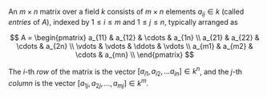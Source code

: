 An $m\times n$ matrix over a field $k$ consists of $m \times n$ elements $a_{ij} \in k$ (called *entries* of $A$), indexed by $1 \leq i \leq m$ and $1 \leq j \leq n$, typically arranged as

$$
A = \begin{pmatrix} 
    a_{11} & a_{12} & \cdots & a_{1n} \\
    a_{21} & a_{22} & \cdots & a_{2n} \\
    \vdots & \vdots & \ddots & \vdots \\
    a_{m1} & a_{m2} & \cdots & a_{mn} \\
\end{pmatrix}
$$

The $i$-th *row* of the matrix is the vector $[a_{i1}, a_{i2}, \ldots a_{in}] \in k^n$, and the $j$-th *column* is the vector $[a_{1j}, a_{2j}, \ldots, a_{mj}] \in k^m$.
